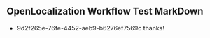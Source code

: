 ## OpenLocalization Workflow Test MarkDown
* 9d2f265e-76fe-4452-aeb9-b6276ef7569c thanks!

<!--HONumber=Jul16_HO3-->


